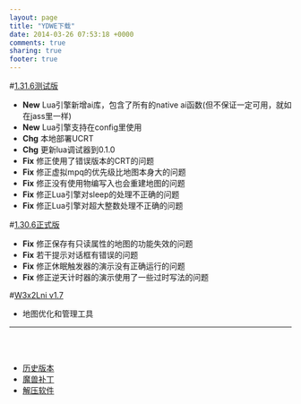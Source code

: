 ```yaml
---
layout: page
title: "YDWE下载"
date: 2014-03-26 07:53:18 +0000
comments: true
sharing: true
footer: true
---
```


#[1.31.6测试版](http://pan.baidu.com/s/1dFuzWYl)

* **New** Lua引擎新增ai库，包含了所有的native ai函数(但不保证一定可用，就如在jass里一样)
* **New** Lua引擎支持在config里使用
* **Chg** 本地部署UCRT
* **Chg** 更新lua调试器到0.1.0
* **Fix** 修正使用了错误版本的CRT的问题
* **Fix** 修正虚拟mpq的优先级比地图本身大的问题
* **Fix** 修正没有使用物编写入也会重建地图的问题
* **Fix** 修正Lua引擎对sleep的处理不正确的问题
* **Fix** 修正Lua引擎对超大整数处理不正确的问题

#[1.30.6正式版](http://pan.baidu.com/s/1bM6SvO)

* **Fix** 修正保存有只读属性的地图的功能失效的问题
* **Fix** 若干提示对话框有错误的问题
* **Fix** 修正休眠触发器的演示没有正确运行的问题
* **Fix** 修正逆天计时器的演示使用了一些过时写法的问题


#[W3x2Lni v1.7](http://pan.baidu.com/s/1gfP19Xh)

* 地图优化和管理工具

---

<br><br>

* [历史版本](http://pan.baidu.com/share/link?shareid=401650&uk=3389291567)
* [魔兽补丁](http://pan.baidu.com/share/link?shareid=401621&uk=3389291567)
* [解压软件](http://sparanoid.com/lab/7z/)
